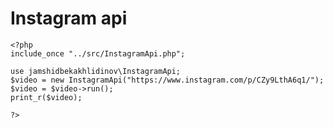 # Instagram api


    <?php
    include_once "../src/InstagramApi.php";

    use jamshidbekakhlidinov\InstagramApi;
    $video = new InstagramApi("https://www.instagram.com/p/CZy9LthA6q1/");
    $video = $video->run();
    print_r($video); 

    ?>